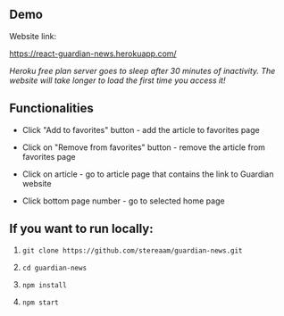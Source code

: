 ## Demo

Website link:

https://react-guardian-news.herokuapp.com/

_Heroku free plan server goes to sleep after 30 minutes of inactivity. The website will take longer to load the first time you access it!_

## Functionalities

* Click "Add to favorites" button - add the article to favorites page

* Click on "Remove from favorites" button - remove the article from favorites page

* Click on article - go to article page that contains the link to Guardian website

* Click bottom page number - go to selected home page


## If you want to run locally:

1. `git clone https://github.com/stereaam/guardian-news.git`

2. `cd guardian-news`

3. `npm install`

4. `npm start`


